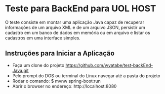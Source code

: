 
# Teste para BackEnd para UOL HOST
O teste consiste em montar uma aplicação Java capaz de recuperar informações de um arquivo XML e de um arquivo JSON, persistir um cadastro em um banco de dados em memória ou em arquivo e listar os cadastros em uma interface simples.

## Instruções para Iniciar a Aplicação
- Faça um clone do projeto https://github.com/wyatabe/test-backEnd-Java.git
- Pelo prompt do DOS ou terminal do Linux navegar até a pasta do projeto
- Rodar o comando: $ mvnw spring-boot:run
- Abrir o browser no endereço: http://localhost:8080
